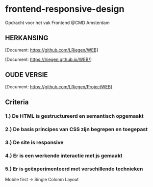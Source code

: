 # frontend-responsive-design
Opdracht voor het vak Frontend @CMD Amsterdam

## HERKANSING
[Document: https://github.com/LRiegen/WEB]  

[Document: https://lriegen.github.io/WEB/]

## OUDE VERSIE
[Document: https://github.com/LRiegen/ProjectWEB]


## Criteria
### 1.) De HTML is gestructureerd en semantisch opgemaakt

### 2.) De basis principes van CSS zijn begrepen en toegepast

### 3.) De site is responsive

### 4.) Er is een werkende interactie met js gemaakt

### 5.) Er is geëxperimenteerd met verschillende technieken

Mobile first -> Single Colomn Layout
